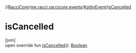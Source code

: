 //[RacciCore](../../../index.md)/[me.racci.raccicore.events](../index.md)/[KotlinEvent](index.md)/[isCancelled](is-cancelled.md)

# isCancelled

[jvm]\
open override fun [isCancelled](is-cancelled.md)(): [Boolean](https://kotlinlang.org/api/latest/jvm/stdlib/kotlin/-boolean/index.html)
